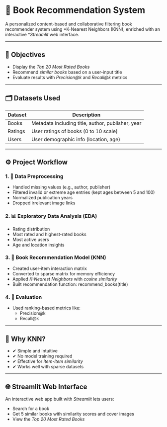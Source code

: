 # 📘 Book Recommendation System

A personalized content-based and collaborative filtering book recommender system using *K-Nearest Neighbors (KNN), enriched with an interactive **Streamlit* web interface.

---

## 🎯 Objectives

-  Display the *Top 20 Most Rated Books*
-  Recommend *similar books* based on a user-input title
-  Evaluate results with *Precision@k* and *Recall@k* metrics

---

## 🗂 Datasets Used

| Dataset     | Description                                        |
|-------------|----------------------------------------------------|
| Books     | Metadata including title, author, publisher, year  |
| Ratings   | User ratings of books (0 to 10 scale)              |
| Users     | User demographic info (location, age)              |

---

## ⚙ Project Workflow

### 1. 🔧 Data Preprocessing

- Handled missing values (e.g., author, publisher)
- Filtered invalid or extreme age entries (kept ages between 5 and 100)
- Normalized publication years
- Dropped irrelevant image links

### 2. 📊 Exploratory Data Analysis (EDA)

- Rating distribution
- Most rated and highest-rated books
- Most active users
- Age and location insights

### 3. 🤖 Book Recommendation Model (KNN)

- Created user-item interaction matrix
- Converted to sparse matrix for memory efficiency
- Applied *K-Nearest Neighbors* with *cosine similarity*
- Built recommendation function: recommend_books(title)

### 4. 🧪 Evaluation

- Used ranking-based metrics like:
  - Precision@k
  - Recall@k

---

## 🧠 Why KNN?

- ✔ Simple and intuitive
- ✔ No model training required
- ✔ Effective for *item-item similarity*
- ✔ Works well with sparse datasets

---

## 🌐 Streamlit Web Interface

An interactive web app built with *Streamlit* lets users:

- Search for a book
- Get 5 similar books with similarity scores and cover images
- View the *Top 20 Most Rated Books*
